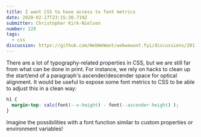 ```yaml
---
title: I want CSS to have access to font metrics
date: 2020-02-27T23:15:20.719Z
submitter: Christopher Kirk-Nielsen
number: 129
tags:
  - css
discussion: https://github.com/WebWeWant/webwewant.fyi/discussions/201
---
```

There are a lot of typography-related properties in CSS, but we are still far from what can be done in print. For instance, we rely on hacks to clean up the start/end of a paragraph's ascender/descender space for optical alignment. It would be useful to expose some font metrics to CSS to be able to adjust this in a clean way:

```css
h1 {
  margin-top: calc(font(--x-height) - font(--ascender-height) );
}
```

Imagine the possibilities with a font function similar to custom properties or environment variables!
